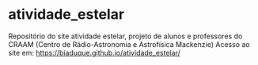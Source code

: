 # atividade_estelar
Repositório do site atividade estelar, projeto de alunos e professores do CRAAM (Centro de Rádio-Astronomia e Astrofísica Mackenzie)
Acesso ao site em: https://biaduque.github.io/atividade_estelar/
